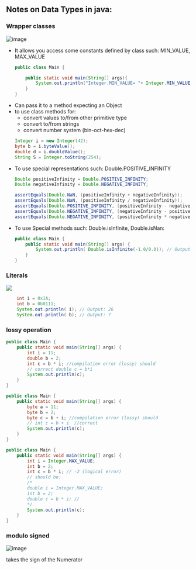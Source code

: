 ## Notes on Data Types in java:

### Wrapper classes
![image](https://i.ibb.co/0tksktr/image.png)

* It allows you access some constants defined by class such: MIN_VALUE, MAX_VALUE
    ```java
    public class Main {

        public static void main(String[] args){
            System.out.println("Integer.MIN_VALUE= "+ Integer.MIN_VALUE);
        }
    }
    ```
* Can pass it to a method expecting an Object
*  to use class methods for:
    * convert values to/from other primitive type
    * convert to/from strings
    * convert number system (bin-oct-hex-dec)
    ```java
    Integer i = new Integer(42);
    byte b = i.byteValue();
    double d = i.doubleValue();
    String S = Integer.toString(254);
    ```
* To use special representations such: Double.POSITIVE_INFINITY
    ```java
    Double positiveInfinity = Double.POSITIVE_INFINITY;
    Double negativeInfinity = Double.NEGATIVE_INFINITY;
    
    assertEquals(Double.NaN, (positiveInfinity + negativeInfinity));
    assertEquals(Double.NaN, (positiveInfinity / negativeInfinity));
    assertEquals(Double.POSITIVE_INFINITY, (positiveInfinity - negativeInfinity));
    assertEquals(Double.NEGATIVE_INFINITY, (negativeInfinity - positiveInfinity));
    assertEquals(Double.NEGATIVE_INFINITY, (positiveInfinity * negativeInfinity));
    ```
* To use Special methods such: Double.isInfinite, Double.isNan:
    ```java
    public class Main {
        public static void main(String[] args) {
            System.out.println( Double.isInfinite(-1.0/0.0)); // Output: true
        }
    }
    ```
### Literals
![](https://i.ibb.co/DRgW5gZ/image.png)
```java
    int i = 0x1A;
    int b = 0b0111;
    System.out.println( i); // Output: 26
    System.out.println( b); // Output: 7
```

### lossy operation
```java
public class Main {
    public static void main(String[] args) {
        int i = 11;
        double b = 2;
        int c = b * i; //compilation error (lossy) should
        // correct double c = b*i
        System.out.println(c);
    }
}
```

```java
public class Main {
    public static void main(String[] args) {
        byte a = 11;
        byte b = 2;
        byte c = b + i; //compilation error (lossy) should
        // int c = b + i  //correct
        System.out.println(c);
    }
}
```

```java
public class Main {
    public static void main(String[] args) {
        int i = Integer.MAX_VALUE;
        int b = 2;
        int c = b * i; // -2 (logical error)
        // should be:
        /*
        double i = Integer.MAX_VALUE;
        int b = 2;
        double c = b * i; //
        */
        System.out.println(c);
    }
}
```

### modulo signed
![image](https://i.ibb.co/fDJ29yV/image.png)

takes the sign of the Numerator 


    
